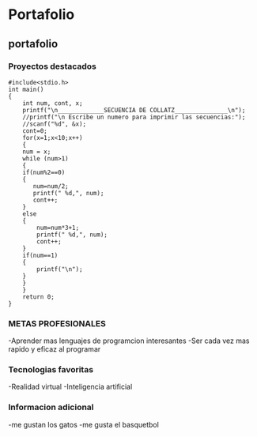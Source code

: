 # Portafolio
## portafolio
### Proyectos destacados
~~~
#include<stdio.h>
int main()
{
    int num, cont, x;
    printf("\n_____________SECUENCIA DE COLLATZ_______________\n");
    //printf("\n Escribe un numero para imprimir las secuencias:");
    //scanf("%d", &x);
    cont=0;
    for(x=1;x<10;x++)
    {
    num = x; 
    while (num>1)
    {
    if(num%2==0)
    {
       num=num/2;
       printf(" %d,", num);
       cont++;
    }
    else
    {
        num=num*3+1;
        printf(" %d,", num);
        cont++;
    }
    if(num==1)
    {
        printf("\n");
    }    
    }
    }
    return 0;   
}
~~~
### METAS PROFESIONALES
-Aprender mas lenguajes de programcion interesantes
-Ser cada vez mas rapido y eficaz al programar
### Tecnologias favoritas
-Realidad virtual
-Inteligencia artificial
### Informacion adicional
-me gustan los gatos
-me gusta el basquetbol
